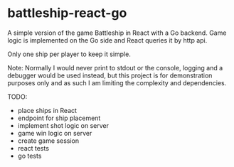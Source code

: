 # battleship-react-go

A simple version of the game Battleship in React with a Go backend. Game logic is implemented on the Go side and React queries it by http api.

Only one ship per player to keep it simple.

Note: Normally I would never print to stdout or the console, logging and a debugger would be used instead, but this project is for demonstration purposes only and as such I am limiting the complexity and dependencies.

TODO:
* place ships in React
* endpoint for ship placement
* implement shot logic on server
* game win logic on server
* create game session
* react tests
* go tests
